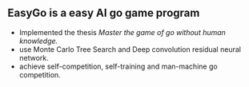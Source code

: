 ## EasyGo is a easy AI go game program

- Implemented the thesis  *Master the game of go without human knowledge.*
- use Monte Carlo Tree Search and Deep convolution residual neural network.
- achieve self-competition, self-training and man-machine go competition.

